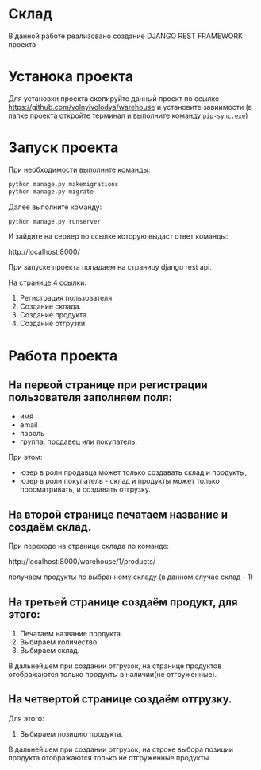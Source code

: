 # Склад

 В данной работе реализовано создание DJANGO REST FRAMEWORK проекта

# Устанока проекта

Для установки проекта скопируйте данный проект по ссылке 
https://github.com/volnyivolodya/warehouse
и установите завиимости 
(в папке проекта откройте терминал и выполните команду ```pip-sync.exe```)

# Запуск проекта

При необходимости выполните команды:
```python
python manage.py makemigrations
python manage.py migrate
```
Далее выполните команду:
```python
python manage.py runserver
```
И зайдите на сервер по ссылке которую выдаст ответ команды:

http://localhost:8000/

При запуске проекта попадаем на страницу django rest api. 

На странице 4 ссылки: 
1. Регистрация пользователя.
2. Создание склада. 
3. Создание продукта. 
4. Создание отгрузки. 

# Работа проекта

## На первой странице при регистрации пользователя заполняем поля: 

- имя
- email
- пароль
- группа: продавец или покупатель.

При этом:
- юзер в роли продавца может только создавать склад и продукты,
- юзер в роли покупатель - склад и продукты может только просматривать, и создавать отгрузку.

## На второй странице печатаем название и создаём склад.

При переходе на странице склада по команде:

  http://localhost:8000/warehouse/1/products/
  
  получаем продукты по выбранному складу (в данном случае склад - 1)
  
## На третьей странице создаём продукт, для этого:

1. Печатаем название продукта.
2. Выбираем количество.
3. Выбираем склад.

В дальнейшем при создании отгрузок, на странице продуктов отображаются только продукты в наличии(не отгруженные).

## На четвертой странице создаём отгрузку.

Для этого:
1. Выбираем позицию продукта.

В дальнейшем при создании отгрузок, на строке выбора позиции продукта отображаются только не отгруженные продукты.

